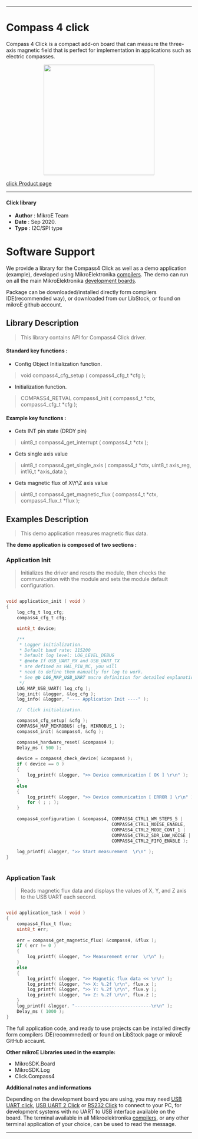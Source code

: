 
---
# Compass 4 click

Compass 4 Click is a compact add-on board that can measure the three-axis magnetic field that is perfect for implementation in applications such as electric compasses.

<p align="center">
  <img src="https://download.mikroe.com/images/click_for_ide/compass4_click.png" height=300px>
</p>


[click Product page](https://www.mikroe.com/compass-4-click)

---


#### Click library 

- **Author**        : MikroE Team
- **Date**          : Sep 2020.
- **Type**          : I2C/SPI type


# Software Support

We provide a library for the Compass4 Click 
as well as a demo application (example), developed using MikroElektronika 
[compilers](https://shop.mikroe.com/compilers). 
The demo can run on all the main MikroElektronika [development boards](https://shop.mikroe.com/development-boards).

Package can be downloaded/installed directly form compilers IDE(recommended way), or downloaded from our LibStock, or found on mikroE github account. 

## Library Description

> This library contains API for Compass4 Click driver.

#### Standard key functions :

- Config Object Initialization function.
> void compass4_cfg_setup ( compass4_cfg_t *cfg ); 
 
- Initialization function.
> COMPASS4_RETVAL compass4_init ( compass4_t *ctx, compass4_cfg_t *cfg );

#### Example key functions :

- Gets INT pin state (DRDY pin)
> uint8_t compass4_get_interrupt ( compass4_t *ctx );
 
- Gets single axis value
> uint8_t compass4_get_single_axis ( compass4_t *ctx, uint8_t axis_reg, int16_t *axis_data );

- Gets magnetic flux of X\Y\Z axis value
> uint8_t compass4_get_magnetic_flux ( compass4_t *ctx, compass4_flux_t *flux );

## Examples Description

> This demo application measures magnetic flux data.

**The demo application is composed of two sections :**

### Application Init 

> Initializes the driver and resets the module, then checks the communication with the module and sets the module default configuration.

```c

void application_init ( void )
{
    log_cfg_t log_cfg;
    compass4_cfg_t cfg;

    uint8_t device;

    /** 
     * Logger initialization.
     * Default baud rate: 115200
     * Default log level: LOG_LEVEL_DEBUG
     * @note If USB_UART_RX and USB_UART_TX 
     * are defined as HAL_PIN_NC, you will 
     * need to define them manually for log to work. 
     * See @b LOG_MAP_USB_UART macro definition for detailed explanation.
     */
    LOG_MAP_USB_UART( log_cfg );
    log_init( &logger, &log_cfg );
    log_info( &logger, "---- Application Init ----" );

    //  Click initialization.

    compass4_cfg_setup( &cfg );
    COMPASS4_MAP_MIKROBUS( cfg, MIKROBUS_1 );
    compass4_init( &compass4, &cfg );

    compass4_hardware_reset( &compass4 );
    Delay_ms ( 500 );
    
    device = compass4_check_device( &compass4 );
    if ( device == 0 )
    {
        log_printf( &logger, ">> Device communication [ OK ] \r\n" );
    }
    else
    {
        log_printf( &logger, ">> Device communication [ ERROR ] \r\n" );
        for ( ; ; );
    }
    
    compass4_configuration ( &compass4, COMPASS4_CTRL1_WM_STEPS_5 | 
                                        COMPASS4_CTRL1_NOISE_ENABLE,
                                        COMPASS4_CTRL2_MODE_CONT_1 | 
                                        COMPASS4_CTRL2_SDR_LOW_NOISE |
                                        COMPASS4_CTRL2_FIFO_ENABLE );
                             
    log_printf( &logger, ">> Start measurement  \r\n" );
}
  
```

### Application Task

> Reads magnetic flux data and displays the values of X, Y, and Z axis to the USB UART each second.

```c

void application_task ( void )
{
    compass4_flux_t flux;
    uint8_t err;
    
    err = compass4_get_magnetic_flux( &compass4, &flux );
    if ( err != 0 )
    {
        log_printf( &logger, ">> Measurement error  \r\n" );
    }
    else
    {
        log_printf( &logger, ">> Magnetic flux data << \r\n" );
        log_printf( &logger, ">> X: %.2f \r\n", flux.x );
        log_printf( &logger, ">> Y: %.2f \r\n", flux.y );
        log_printf( &logger, ">> Z: %.2f \r\n", flux.z );
    }
    log_printf( &logger, "-----------------------------\r\n" );
    Delay_ms ( 1000 );
}

```

The full application code, and ready to use projects can be  installed directly form compilers IDE(recommneded) or found on LibStock page or mikroE GitHub accaunt.

**Other mikroE Libraries used in the example:** 

- MikroSDK.Board
- MikroSDK.Log
- Click.Compass4

**Additional notes and informations**

Depending on the development board you are using, you may need 
[USB UART click](https://shop.mikroe.com/usb-uart-click), 
[USB UART 2 Click](https://shop.mikroe.com/usb-uart-2-click) or 
[RS232 Click](https://shop.mikroe.com/rs232-click) to connect to your PC, for 
development systems with no UART to USB interface available on the board. The 
terminal available in all Mikroelektronika 
[compilers](https://shop.mikroe.com/compilers), or any other terminal application 
of your choice, can be used to read the message.



---
